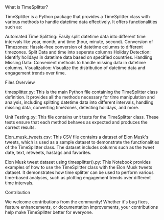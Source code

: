 What is TimeSplitter?

TimeSplitter is a Python package that provides a TimeSplitter class with various methods to handle datetime data effectively. It offers functionalities such as:

Automated Time Splitting: Easily split datetime data into different time intervals like year, month, and time (hour, minute, second).
Conversion of Timezones: Hassle-free conversion of datetime columns to different timezones.
Split Data and time into seperate columns
Holiday Detection: Identify holidays in datetime data based on specified countries.
Handling Missing Data: Convenient methods to handle missing data in datetime columns.
Visualization: Visualize the distribution of datetime data and engagement trends over time.

Files Overview

timesplitter.py: This is the main Python file containing the TimeSplitter class definition. 
It provides all the methods necessary for time manipulation and analysis, including splitting datetime data into different intervals, handling missing data, converting timezones, detecting holidays, and more.

Unit Testing.py: This file contains unit tests for the TimeSplitter class. These tests ensure that each method behaves as expected and produces the correct results. 

Elon_musk_tweets.csv: This CSV file contains a dataset of Elon Musk's tweets, which is used as a sample dataset to demonstrate the functionalities of the TimeSplitter class.
The dataset includes columns such as the tweet date, text, retweets, hastags and favorites.

Elon Musk tweet dataset using timesplitter().py: This Notebook provides examples of how to use the TimeSplitter class with the Elon Musk tweets dataset. 
It demonstrates how time splitter can be used to perform various time-based analyses, such as plotting engagement trends over different time intervals. 

Contribution

We welcome contributions from the community! Whether it's bug fixes, feature enhancements, or documentation improvements, your contributions help make TimeSplitter better for everyone. 
